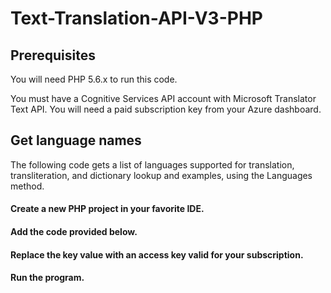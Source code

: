 # Text-Translation-API-V3-PHP

## Prerequisites
You will need PHP 5.6.x to run this code.

You must have a Cognitive Services API account with Microsoft Translator Text API. You will need a paid subscription key from your Azure dashboard.


## Get language names
The following code gets a list of languages supported for translation, transliteration, and dictionary lookup and examples, using the Languages method.

#### Create a new PHP project in your favorite IDE.
#### Add the code provided below.
#### Replace the key value with an access key valid for your subscription.
#### Run the program.
